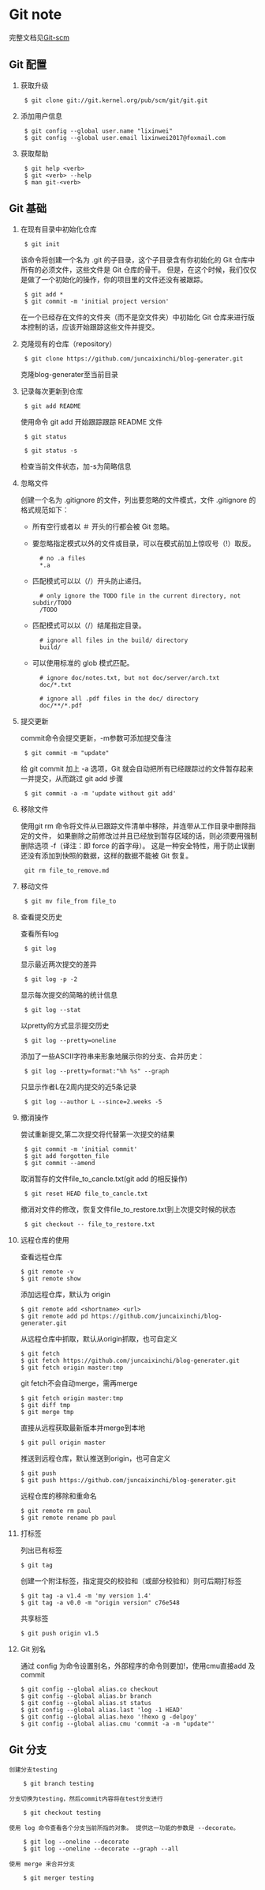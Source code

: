 Git note
===

完整文档见[Git-scm](https://git-scm.com/book/zh/v2)

##	Git 配置

1. 获取升级

		$ git clone git://git.kernel.org/pub/scm/git/git.git

2. 添加用户信息
	
		$ git config --global user.name "lixinwei"
		$ git config --global user.email lixinwei2017@foxmail.com

3. 获取帮助

		$ git help <verb>
		$ git <verb> --help
		$ man git-<verb>

## Git 基础

1. 在现有目录中初始化仓库
	
		$ git init

	该命令将创建一个名为 .git 的子目录，这个子目录含有你初始化的 Git 仓库中所有的必须文件，这些文件是 Git 仓库的骨干。 但是，在这个时候，我们仅仅是做了一个初始化的操作，你的项目里的文件还没有被跟踪。

		$ git add *
		$ git commit -m 'initial project version'

	在一个已经存在文件的文件夹（而不是空文件夹）中初始化 Git 仓库来进行版本控制的话，应该开始跟踪这些文件并提交。 

2. 克隆现有的仓库（repository）
	
		$ git clone https://github.com/juncaixinchi/blog-generater.git

	克隆blog-generater至当前目录

3. 记录每次更新到仓库
	
		$ git add README

	使用命令 git add 开始跟踪跟踪 README 文件

		$ git status

		$ git status -s

	检查当前文件状态，加-s为简略信息

4. 忽略文件

	创建一个名为 .gitignore 的文件，列出要忽略的文件模式，文件 .gitignore 的格式规范如下：

	+ 所有空行或者以 ＃ 开头的行都会被 Git 忽略。
	+ 要忽略指定模式以外的文件或目录，可以在模式前加上惊叹号（!）取反。

			# no .a files
			*.a
	
	+ 匹配模式可以以（/）开头防止递归。

			# only ignore the TODO file in the current directory, not subdir/TODO
			/TODO
	
	+ 匹配模式可以以（/）结尾指定目录。

			# ignore all files in the build/ directory
			build/
	
	+ 可以使用标准的 glob 模式匹配。

			# ignore doc/notes.txt, but not doc/server/arch.txt
			doc/*.txt

			# ignore all .pdf files in the doc/ directory
			doc/**/*.pdf

5. 提交更新
	
	commit命令会提交更新，-m参数可添加提交备注

		$ git commit -m "update"

	给 git commit 加上 -a 选项，Git 就会自动把所有已经跟踪过的文件暂存起来一并提交，从而跳过 git add 步骤

		$ git commit -a -m 'update without git add'

6. 移除文件

	使用git rm 命令将文件从已跟踪文件清单中移除，并连带从工作目录中删除指定的文件， 如果删除之前修改过并且已经放到暂存区域的话，则必须要用强制删除选项 -f（译注：即 force 的首字母）。 这是一种安全特性，用于防止误删还没有添加到快照的数据，这样的数据不能被 Git 恢复。

		git rm file_to_remove.md

7. 移动文件

		$ git mv file_from file_to

8. 查看提交历史
	
	查看所有log

		$ git log

	显示最近两次提交的差异

		$ git log -p -2

	显示每次提交的简略的统计信息

		$ git log --stat

	以pretty的方式显示提交历史

		$ git log --pretty=oneline

	添加了一些ASCII字符串来形象地展示你的分支、合并历史：

		$ git log --pretty=format:"%h %s" --graph
	
	只显示作者L在2周内提交的近5条记录

		$ git log --author L --since=2.weeks -5

9. 撤消操作
		
	尝试重新提交,第二次提交将代替第一次提交的结果
	
		$ git commit -m 'initial commit'
		$ git add forgotten_file
		$ git commit --amend

	取消暂存的文件file_to_cancle.txt(git add 的相反操作)

		$ git reset HEAD file_to_cancle.txt

	撤消对文件的修改，恢复文件file_to_restore.txt到上次提交时候的状态

		$ git checkout -- file_to_restore.txt

10. 远程仓库的使用

	查看远程仓库

		$ git remote -v
		$ git remote show

	添加远程仓库，默认为 origin

		$ git remote add <shortname> <url>
		$ git remote add pd https://github.com/juncaixinchi/blog-generater.git

	从远程仓库中抓取，默认从origin抓取，也可自定义
		
		$ git fetch
		$ git fetch https://github.com/juncaixinchi/blog-generater.git
		$ git fetch origin master:tmp

	git fetch不会自动merge，需再merge

		$ git fetch origin master:tmp
		$ git diff tmp 
		$ git merge tmp

	直接从远程获取最新版本并merge到本地
	
		$ git pull origin master

	推送到远程仓库，默认推送到origin，也可自定义
		
		$ git push
		$ git push https://github.com/juncaixinchi/blog-generater.git

	远程仓库的移除和重命名

		$ git remote rm paul
		$ git remote rename pb paul

11. 打标签

	列出已有标签

		$ git tag

	创建一个附注标签，指定提交的校验和（或部分校验和）则可后期打标签

		$ git tag -a v1.4 -m 'my version 1.4'
		$ git tag -a v0.0 -m "origin version" c76e548

	共享标签

		$ git push origin v1.5

12. Git 别名

	通过 config 为命令设置别名，外部程序的命令则要加!，使用cmu直接add 及 commit 

		$ git config --global alias.co checkout
		$ git config --global alias.br branch
		$ git config --global alias.st status
		$ git config --global alias.last 'log -1 HEAD'
		$ git config --global alias.hexo '!hexo g -delpoy'
		$ git config --global alias.cmu 'commit -a -m "update"'

## Git 分支

	创建分支testing

		$ git branch testing

	分支切换为testing，然后commit内容将在test分支进行

		$ git checkout testing

	使用 log 命令查看各个分支当前所指的对象。 提供这一功能的参数是 --decorate。

		$ git log --oneline --decorate
		$ git log --oneline --decorate --graph --all

	使用 merge 来合并分支

		$ git merger testing

	
